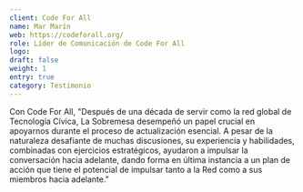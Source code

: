 ```yaml
---
client: Code For All
name: Mar Marín
web: https://codeforall.org/
role: Líder de Comunicación de Code For All
logo: 
draft: false
weight: 1
entry: true
category: Testimonio
---
```


Con Code For All, "Después de una década de servir como la red global de Tecnología Cívica, La Sobremesa desempeñó un papel crucial en apoyarnos durante el proceso de actualización esencial. A pesar de la naturaleza desafiante de muchas discusiones, su experiencia y habilidades, combinadas con ejercicios estratégicos, ayudaron a impulsar la conversación hacia adelante, dando forma en última instancia a un plan de acción que tiene el potencial de impulsar tanto a la Red como a sus miembros hacia adelante."